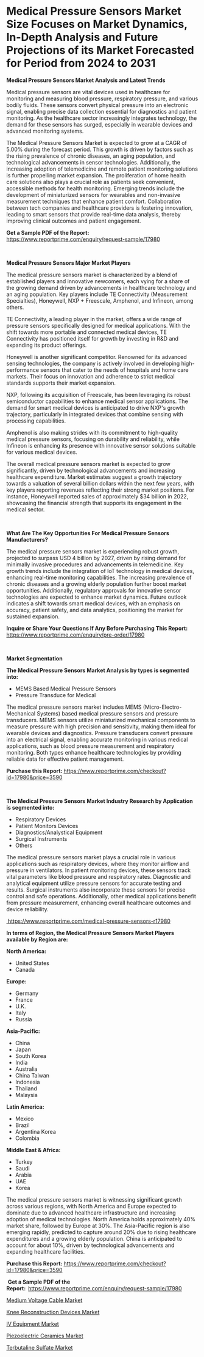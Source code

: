 <p><h1>Medical Pressure Sensors Market Size Focuses on Market Dynamics, In-Depth Analysis and Future Projections of its Market Forecasted for Period from 2024 to 2031</h1></p><p><strong>Medical Pressure Sensors Market Analysis and Latest Trends</strong></p>
<p><p>Medical pressure sensors are vital devices used in healthcare for monitoring and measuring blood pressure, respiratory pressure, and various bodily fluids. These sensors convert physical pressure into an electronic signal, enabling precise data collection essential for diagnostics and patient monitoring. As the healthcare sector increasingly integrates technology, the demand for these sensors has surged, especially in wearable devices and advanced monitoring systems.</p><p>The Medical Pressure Sensors Market is expected to grow at a CAGR of 5.00% during the forecast period. This growth is driven by factors such as the rising prevalence of chronic diseases, an aging population, and technological advancements in sensor technologies. Additionally, the increasing adoption of telemedicine and remote patient monitoring solutions is further propelling market expansion. The proliferation of home health care solutions also plays a crucial role as patients seek convenient, accessible methods for health monitoring. Emerging trends include the development of miniaturized sensors for wearables and non-invasive measurement techniques that enhance patient comfort. Collaboration between tech companies and healthcare providers is fostering innovation, leading to smart sensors that provide real-time data analysis, thereby improving clinical outcomes and patient engagement.</p></p>
<p><strong>Get a Sample PDF of the Report:&nbsp;</strong> <a href="https://www.reportprime.com/enquiry/request-sample/17980?utm_campaign=11&utm_medium=2&utm_source=Github&utm_content=ia&utm_term=20112024&utm_id=medical-pressure-sensors">https://www.reportprime.com/enquiry/request-sample/17980</a></p>
<p>&nbsp;</p>
<p><strong>Medical Pressure Sensors Major Market Players</strong></p>
<p><p>The medical pressure sensors market is characterized by a blend of established players and innovative newcomers, each vying for a share of the growing demand driven by advancements in healthcare technology and an aging population. Key players include TE Connectivity (Measurement Specialties), Honeywell, NXP + Freescale, Amphenol, and Infineon, among others.</p><p>TE Connectivity, a leading player in the market, offers a wide range of pressure sensors specifically designed for medical applications. With the shift towards more portable and connected medical devices, TE Connectivity has positioned itself for growth by investing in R&D and expanding its product offerings.</p><p>Honeywell is another significant competitor. Renowned for its advanced sensing technologies, the company is actively involved in developing high-performance sensors that cater to the needs of hospitals and home care markets. Their focus on innovation and adherence to strict medical standards supports their market expansion.</p><p>NXP, following its acquisition of Freescale, has been leveraging its robust semiconductor capabilities to enhance medical sensor applications. The demand for smart medical devices is anticipated to drive NXP's growth trajectory, particularly in integrated devices that combine sensing with processing capabilities.</p><p>Amphenol is also making strides with its commitment to high-quality medical pressure sensors, focusing on durability and reliability, while Infineon is enhancing its presence with innovative sensor solutions suitable for various medical devices.</p><p>The overall medical pressure sensors market is expected to grow significantly, driven by technological advancements and increasing healthcare expenditure. Market estimates suggest a growth trajectory towards a valuation of several billion dollars within the next few years, with key players reporting revenues reflecting their strong market positions. For instance, Honeywell reported sales of approximately $34 billion in 2022, showcasing the financial strength that supports its engagement in the medical sector.</p></p>
<p>&nbsp;</p>
<p><strong>What Are The Key Opportunities For Medical Pressure Sensors Manufacturers?</strong></p>
<p><p>The medical pressure sensors market is experiencing robust growth, projected to surpass USD 4 billion by 2027, driven by rising demand for minimally invasive procedures and advancements in telemedicine. Key growth trends include the integration of IoT technology in medical devices, enhancing real-time monitoring capabilities. The increasing prevalence of chronic diseases and a growing elderly population further boost market opportunities. Additionally, regulatory approvals for innovative sensor technologies are expected to enhance market dynamics. Future outlook indicates a shift towards smart medical devices, with an emphasis on accuracy, patient safety, and data analytics, positioning the market for sustained expansion.</p></p>
<p><strong>Inquire or Share Your Questions If Any Before Purchasing This Report:</strong> <a href="https://www.reportprime.com/enquiry/pre-order/17980?utm_campaign=11&utm_medium=2&utm_source=Github&utm_content=ia&utm_term=20112024&utm_id=medical-pressure-sensors">https://www.reportprime.com/enquiry/pre-order/17980</a></p>
<p>&nbsp;</p>
<p><strong>Market Segmentation</strong></p>
<p><strong>The Medical Pressure Sensors Market Analysis by types is segmented into:</strong></p>
<p><ul><li>MEMS Based Medical Pressure Sensors</li><li>Pressure Transduce for Medical</li></ul></p>
<p><p>The medical pressure sensors market includes MEMS (Micro-Electro-Mechanical Systems) based medical pressure sensors and pressure transducers. MEMS sensors utilize miniaturized mechanical components to measure pressure with high precision and sensitivity, making them ideal for wearable devices and diagnostics. Pressure transducers convert pressure into an electrical signal, enabling accurate monitoring in various medical applications, such as blood pressure measurement and respiratory monitoring. Both types enhance healthcare technologies by providing reliable data for effective patient management.</p></p>
<p><strong>Purchase this Report:&nbsp;</strong><a href="https://www.reportprime.com/checkout?id=17980&price=3590&utm_campaign=11&utm_medium=2&utm_source=Github&utm_content=ia&utm_term=20112024&utm_id=medical-pressure-sensors">https://www.reportprime.com/checkout?id=17980&price=3590</a></p>
<p>&nbsp;</p>
<p><strong>The Medical Pressure Sensors Market Industry Research by Application is segmented into:</strong></p>
<p><ul><li>Respiratory Devices</li><li>Patient Monitors Devices</li><li>Diagnostics/Analystical Equipment</li><li>Surgical Instruments</li><li>Others</li></ul></p>
<p><p>The medical pressure sensors market plays a crucial role in various applications such as respiratory devices, where they monitor airflow and pressure in ventilators. In patient monitoring devices, these sensors track vital parameters like blood pressure and respiratory rates. Diagnostic and analytical equipment utilize pressure sensors for accurate testing and results. Surgical instruments also incorporate these sensors for precise control and safe operations. Additionally, other medical applications benefit from pressure measurement, enhancing overall healthcare outcomes and device reliability.</p></p>
<p><a href="https://www.reportprime.com/medical-pressure-sensors-r17980?utm_campaign=11&utm_medium=2&utm_source=Github&utm_content=ia&utm_term=20112024&utm_id=medical-pressure-sensors">&nbsp;https://www.reportprime.com/medical-pressure-sensors-r17980</a></p>
<p><strong>In terms of Region, the Medical Pressure Sensors Market Players available by Region are:</strong></p>
<p>
    <p> <strong> North America: </strong>
        <ul>
            <li>United States</li>
            <li>Canada</li>
        </ul>
        </p> 
    <p> <strong> Europe: </strong>
        <ul>
            <li>Germany</li>
            <li>France</li>
            <li>U.K.</li>
            <li>Italy</li>
            <li>Russia</li>
        </ul>
        </p> 
    <p> <strong> Asia-Pacific: </strong>
        <ul>
            <li>China</li>
            <li>Japan</li>
            <li>South Korea</li>
            <li>India</li>
            <li>Australia</li>
            <li>China Taiwan</li>
            <li>Indonesia</li>
            <li>Thailand</li>
            <li>Malaysia</li>
        </ul>
        </p> 
    <p> <strong> Latin America: </strong>
        <ul>
            <li>Mexico</li>
            <li>Brazil</li>
            <li>Argentina Korea</li>
            <li>Colombia</li>
        </ul>
        </p> 
    <p> <strong> Middle East & Africa: </strong>
        <ul>
            <li>Turkey</li>
            <li>Saudi</li>
            <li>Arabia</li>
            <li>UAE</li>
            <li>Korea</li>
        </ul>
    </p>
    </p>
<p><p>The medical pressure sensors market is witnessing significant growth across various regions, with North America and Europe expected to dominate due to advanced healthcare infrastructure and increasing adoption of medical technologies. North America holds approximately 40% market share, followed by Europe at 30%. The Asia-Pacific region is also emerging rapidly, predicted to capture around 20% due to rising healthcare expenditures and a growing elderly population. China is anticipated to account for about 10%, driven by technological advancements and expanding healthcare facilities.</p></p>
<p><strong>Purchase this Report: </strong><a href="https://www.reportprime.com/checkout?id=17980&price=3590&utm_campaign=11&utm_medium=2&utm_source=Github&utm_content=ia&utm_term=20112024&utm_id=medical-pressure-sensors">https://www.reportprime.com/checkout?id=17980&price=3590</a></p>
<p>&nbsp;<strong>Get a Sample PDF of the Report:&nbsp;&nbsp;</strong><a href="https://www.reportprime.com/enquiry/request-sample/17980?utm_campaign=11&utm_medium=2&utm_source=Github&utm_content=ia&utm_term=20112024&utm_id=medical-pressure-sensors">https://www.reportprime.com/enquiry/request-sample/17980</a></p>
<p><strong></strong></p>
<p><p><a href="https://github.com/KamrulHadi87/Market-Research-Report-List-1/blob/main/medium-voltage-cable-market.md?utm_campaign=11&utm_medium=2&utm_source=Github&utm_content=ia&utm_term=20112024&utm_id=medical-pressure-sensors">Medium Voltage Cable Market</a></p><p><a href="https://www.linkedin.com/pulse/comprehensive-review-knee-reconstruction-devices-market-ozfie?utm_campaign=11&utm_medium=2&utm_source=Github&utm_content=ia&utm_term=20112024&utm_id=medical-pressure-sensors">Knee Reconstruction Devices Market</a></p><p><a href="https://www.linkedin.com/pulse/regional-segment-trends-iv-equipment-market-2024-2031-mhrfe?utm_campaign=11&utm_medium=2&utm_source=Github&utm_content=ia&utm_term=20112024&utm_id=medical-pressure-sensors">IV Equipment Market</a></p><p><a href="https://github.com/ChiragRp1/Market-Research-Report-List-6/blob/main/piezoelectric-ceramics-market.md?utm_campaign=11&utm_medium=2&utm_source=Github&utm_content=ia&utm_term=20112024&utm_id=medical-pressure-sensors">Piezoelectric Ceramics Market</a></p><p><a href="https://issuu.com/reportprime-2/docs/terbutaline-sulfate-market-size-203_806254b664bbf7?utm_campaign=11&utm_medium=2&utm_source=Github&utm_content=ia&utm_term=20112024&utm_id=medical-pressure-sensors">Terbutaline Sulfate Market</a></p></p>